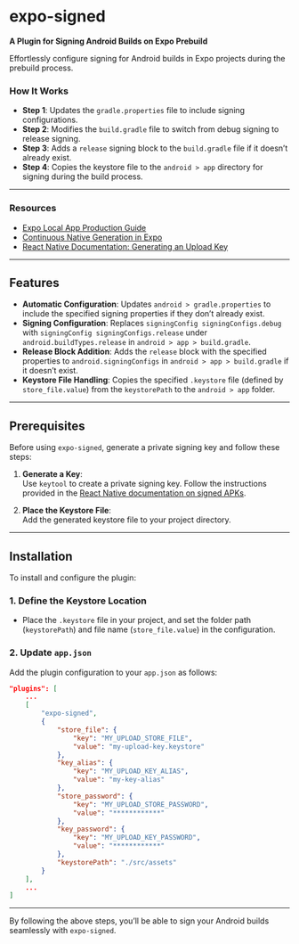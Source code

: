 # expo-signed

**A Plugin for Signing Android Builds on Expo Prebuild**

Effortlessly configure signing for Android builds in Expo projects during the prebuild process.

### How It Works

- **Step 1**: Updates the `gradle.properties` file to include signing configurations.
- **Step 2**: Modifies the `build.gradle` file to switch from debug signing to release signing.
- **Step 3**: Adds a `release` signing block to the `build.gradle` file if it doesn’t already exist.
- **Step 4**: Copies the keystore file to the `android > app` directory for signing during the build process.

---

### Resources

- [Expo Local App Production Guide](https://docs.expo.dev/guides/local-app-production/#android)
- [Continuous Native Generation in Expo](https://docs.expo.dev/workflow/continuous-native-generation/)
- [React Native Documentation: Generating an Upload Key](https://reactnative.dev/docs/signed-apk-android#generating-an-upload-key)

---

## Features

- **Automatic Configuration**: Updates `android > gradle.properties` to include the specified signing properties if they don’t already exist.
- **Signing Configuration**: Replaces `signingConfig signingConfigs.debug` with `signingConfig signingConfigs.release` under `android.buildTypes.release` in `android > app > build.gradle`.
- **Release Block Addition**: Adds the `release` block with the specified properties to `android.signingConfigs` in `android > app > build.gradle` if it doesn’t exist.
- **Keystore File Handling**: Copies the specified `.keystore` file (defined by `store_file.value`) from the `keystorePath` to the `android > app` folder.

---

## Prerequisites

Before using `expo-signed`, generate a private signing key and follow these steps:

1. **Generate a Key**:\
   Use `keytool` to create a private signing key. Follow the instructions provided in the [React Native documentation on signed APKs](https://reactnative.dev/docs/signed-apk-android#generating-an-upload-key).

2. **Place the Keystore File**:\
   Add the generated keystore file to your project directory.

---

## Installation

To install and configure the plugin:

### 1. Define the Keystore Location

- Place the `.keystore` file in your project, and set the folder path (`keystorePath`) and file name (`store_file.value`) in the configuration.

### 2. Update `app.json`

Add the plugin configuration to your `app.json` as follows:

```json
"plugins": [
    ...
    [
        "expo-signed",
        {
            "store_file": {
                "key": "MY_UPLOAD_STORE_FILE",
                "value": "my-upload-key.keystore"
            },
            "key_alias": {
                "key": "MY_UPLOAD_KEY_ALIAS",
                "value": "my-key-alias"
            },
            "store_password": {
                "key": "MY_UPLOAD_STORE_PASSWORD",
                "value": "************"
            },
            "key_password": {
                "key": "MY_UPLOAD_KEY_PASSWORD",
                "value": "************"
            },
            "keystorePath": "./src/assets"
        }
    ],
    ...
]
```

---

By following the above steps, you’ll be able to sign your Android builds seamlessly with `expo-signed`.